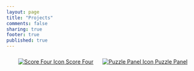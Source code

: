```yaml
---
layout: page
title: "Projects"
comments: false
sharing: true
footer: true
published: true
---
```

<div id="projectsdiv" style="text-align: center;">

<div style="display: inline-block; margin: 10px;">
<a class="projectslink" title="Score Four" href="/projects/score-four" 
title="Score Four">
<img src="/images/scorefourIcon.png" alt="Score Four Icon" />
Score Four</a>
</div>

<div style="display: inline-block; margin: 10px;">
<a class="projectslink" title="Puzzle Panel" href="/projects/puzzle-panel"
title="Puzzle Panel">
<img src="/images/ppIcon.png" alt="Puzzle Panel Icon" />
Puzzle Panel</a>
</div>

</div>
